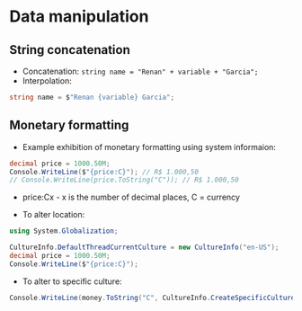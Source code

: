 # Data manipulation

## String concatenation

- Concatenation: `string name = "Renan" + variable + "Garcia";`
- Interpolation:

```cs
string name = $"Renan {variable} Garcia";
```

## Monetary formatting

- Example exhibition of monetary formatting using system informaion:

```cs
decimal price = 1000.50M;
Console.WriteLine($"{price:C}"); // R$ 1.000,50
// Console.WriteLine(price.ToString("C")); // R$ 1.000,50
```

- price:Cx - x is the number of decimal places, C = currency

- To alter location:

```cs
using System.Globalization;

CultureInfo.DefaultThreadCurrentCulture = new CultureInfo("en-US");
decimal price = 1000.50M;
Console.WriteLine($"{price:C}");
```

- To alter to specific culture:

```cs
Console.WriteLine(money.ToString("C", CultureInfo.CreateSpecificCulture("en-US")));
```
